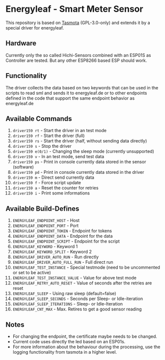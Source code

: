 # Energyleaf - Smart Meter Sensor
This repository is based on [Tasmota](https://github.com/arendst/Tasmota) (GPL-3.0-only) and extends it by a special driver for energyleaf.

## Hardware

Currently only the so called Hichi-Sensors combined with an ESP01S as Controller are tested. But any other ESP8266 based ESP should work. 

## Functionality

The driver collects the data based on two keywords that can be used in the scripts to read sml and sends it to energyleaf.de or to other endpoints defined in the code that support the same endpoint behavior as energyleaf.de

## Available Commands

<ol>
	<li><code>driver159 rt</code> - Start the driver in an test mode</li>
	<li><code>driver159 rf</code> - Start the driver (full)</li>
	<li><code>driver159 rs</code> - Start the driver (half, without sending data directly)</li>
	<li><code>driver159 s</code> - Stop the driver</li>
	<li><code>driver159 e(0/1)</code> - Changing the sleep mode (currently unsupported)</li>
	<li><code>driver159 v</code> - In an test mode, send test data</li>
	<li><code>driver159 ps</code> - Print in console currently data stored in the sensor (software)</li>
    <li><code>driver159 pd</code> - Print in console currently data stored in the driver</li>
    <li><code>driver159 m</code> - Direct send currently data</li>
    <li><code>driver159 f</code> - Force script update</li>
    <li><code>driver159 a</code> - Reset the counter for retries</li>
    <li><code>driver159 i</code> - Print some informations</li>
</ol>

## Available Build-Defines

<ol>
	<li><code>ENERGYLEAF_ENDPOINT_HOST</code> - Host</li>
	<li><code>ENERGYLEAF_ENDPOINT_PORT</code> - Port</li>
	<li><code>ENERGYLEAF_ENDPOINT_TOKEN</code> - Endpoint for tokens</li>
	<li><code>ENERGYLEAF_ENDPOINT_DATA</code> - Endpoint for the data</li>
	<li><code>ENERGYLEAF_ENDPOINT_SCRIPT</code> - Endpoint for the script</li>
	<li><code>ENERGYLEAF_KEYWORD</code> - Keyword 1</li>
	<li><code>ENERGYLEAF_KEYWORD_SPLIT</code> - Keyword 2</li>
    	<li><code>ENERGYLEAF_DRIVER_AUTO_RUN</code> - Run directly</li>
    	<li><code>ENERGYLEAF_DRIVER_AUTO_FULL_RUN</code> - Full direct run</li>
    	<li><code>ENERGYLEAF_TEST_INSTANCE</code> - Special testmode (need to be uncommented or set to be active)</li>
    	<li><code>ENERGYLEAF_TEST_INSTANCE_VALUE</code> - Value for above test mode</li>
    	<li><code>ENERGYLEAF_RETRY_AUTO_RESET</code> - Value of seconds after the retries are reset</li>
    	<li><code>ENERGYLEAF_SLEEP</code> - Using raw sleep (default=false)</li>
    	<li><code>ENERGYLEAF_SLEEP_SECONDS</code> - Seconds per Sleep- or Idle-iteration</li>
    	<li><code>ENERGYLEAF_SLEEP_ITERATIONS</code> - Sleep- or Idle-Iteration</li>
    	<li><code>ENERGYLEAF_CNT_MAX</code> - Max. Retires to get a good sensor reading</li>
</ol>


## Notes

- For changing the endpoint, the certificate maybe needs to be changed.
- Current code uses directly the led based on an ESP01s.
- For more information about the behaviour during the processing, use the logging functionality from tasmota in a higher level.
